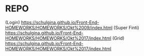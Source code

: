 # REPO

(Login) https://schulgina.github.io/Front-End-HOMEWORKS/HOMEWORKS/Okt%2009/index.html
(Super Finti) https://schulgina.github.io/Front-End-HOMEWORKS/HOMEWORKS/Okt%2017/index.html
(Grid) https://schulgina.github.io/Front-End-HOMEWORKS/HOMEWORKS/Okt%2017/index.html
